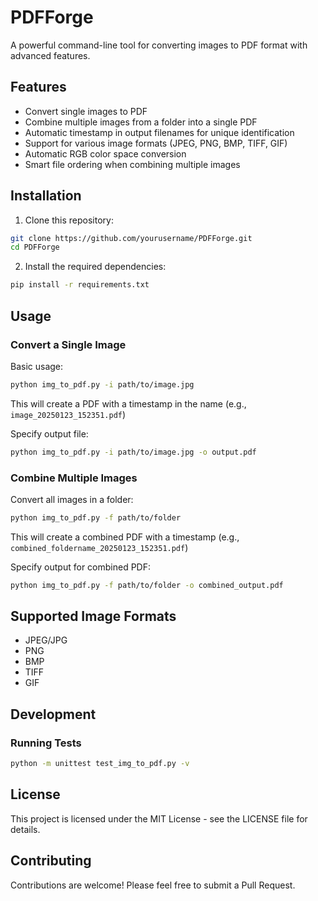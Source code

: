 # PDFForge

A powerful command-line tool for converting images to PDF format with advanced features.

## Features

- Convert single images to PDF
- Combine multiple images from a folder into a single PDF
- Automatic timestamp in output filenames for unique identification
- Support for various image formats (JPEG, PNG, BMP, TIFF, GIF)
- Automatic RGB color space conversion
- Smart file ordering when combining multiple images

## Installation

1. Clone this repository:
```bash
git clone https://github.com/yourusername/PDFForge.git
cd PDFForge
```

2. Install the required dependencies:
```bash
pip install -r requirements.txt
```

## Usage

### Convert a Single Image

Basic usage:
```bash
python img_to_pdf.py -i path/to/image.jpg
```

This will create a PDF with a timestamp in the name (e.g., `image_20250123_152351.pdf`)

Specify output file:
```bash
python img_to_pdf.py -i path/to/image.jpg -o output.pdf
```

### Combine Multiple Images

Convert all images in a folder:
```bash
python img_to_pdf.py -f path/to/folder
```

This will create a combined PDF with a timestamp (e.g., `combined_foldername_20250123_152351.pdf`)

Specify output for combined PDF:
```bash
python img_to_pdf.py -f path/to/folder -o combined_output.pdf
```

## Supported Image Formats

- JPEG/JPG
- PNG
- BMP
- TIFF
- GIF

## Development

### Running Tests

```bash
python -m unittest test_img_to_pdf.py -v
```

## License

This project is licensed under the MIT License - see the LICENSE file for details.

## Contributing

Contributions are welcome! Please feel free to submit a Pull Request.
